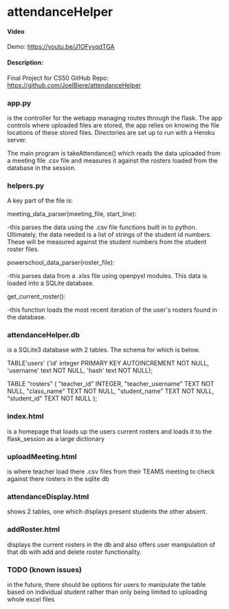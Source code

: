 # attendanceHelper
#### Video 
Demo: https://youtu.be/J1OFyyqdTGA
#### Description:
Final Project for CS50 GitHub Repo: https://github.com/JoelBiere/attendanceHelper


### app.py
is the controller for the webapp managing routes through the flask.
The app controls where uploaded files are stored, the app relies on knowing the file locations of these stored files.
Directories are set up to run with a Heroku server.

The main program is takeAttendance() which reads the data uploaded from a meeting file .csv file and measures it against the rosters loaded from the database in the session.

### helpers.py
A key part of the file is:

meeting_data_parser(meeting_file, start_line):

-this parses the data using the .csv file functions built in to python. Ultimately, the data needed is a list of strings of the student id numbers. These will be measured against the student numbers from the student roster files.

powerschool_data_parser(roster_file):

-this parses data from a .xlxs file using openpyxl modules. This data is loaded into a SQLite database.

get_current_roster():

-this function loads the most recent iteration of the user's rosters found in the database.

### attendanceHelper.db
is a SQLite3 database with 2 tables. The schema for which is below.

TABLE'users' ('id' integer PRIMARY KEY AUTOINCREMENT NOT NULL,
              'username' text NOT NULL,
              'hash' text NOT NULL);

TABLE "rosters" (
        "teacher_id"    INTEGER,
        "teacher_username"      TEXT NOT NULL,
        "class_name"    TEXT NOT NULL,
        "student_name"  TEXT NOT NULL,
        "student_id"    TEXT NOT NULL
);



### index.html
is a homepage that loads up the users current rosters and loads it to the flask_session as a large dictionary

### uploadMeeting.html
is where teacher load there .csv files from their TEAMS meeting to check against there rosters in the sqlite db

### attendanceDisplay.html
shows 2 tables, one which displays present students the other absent.

### addRoster.html
displays the current rosters in the db and also offers user manipulation of that db with add and delete roster functionality.


### TODO (known issues)

in the future, there should be options for users to manipulate the table based on individual student rather than only being limited to uploading whole excel files


